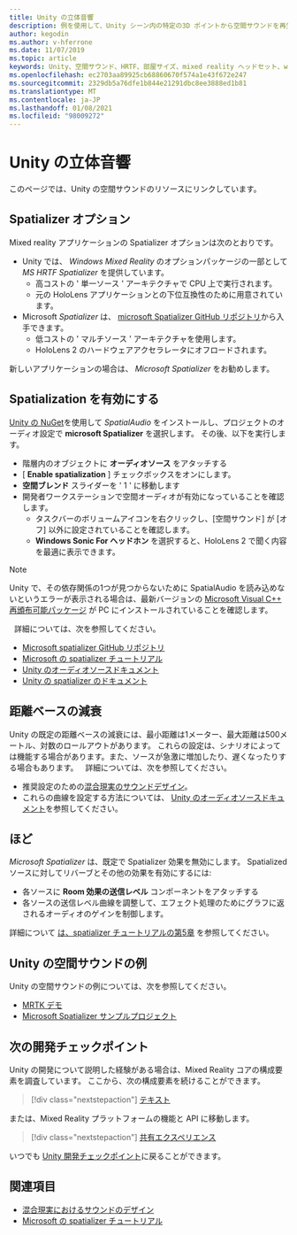 ```yaml
---
title: Unity の立体音響
description: 例を使用して、Unity シーン内の特定の3D ポイントから空間サウンドを再生し、減衰する方法について説明します。
author: kegodin
ms.author: v-hferrone
ms.date: 11/07/2019
ms.topic: article
keywords: Unity、空間サウンド、HRTF、部屋サイズ、mixed reality ヘッドセット、windows mixed reality ヘッドセット、virtual reality ヘッドセット、MRTK、Mixed Reality Toolkit、spatializer、リバーブ
ms.openlocfilehash: ec2703aa89925cb68860670f574a1e43f672e247
ms.sourcegitcommit: 2329db5a76dfe1b844e21291dbc8ee3888ed1b81
ms.translationtype: MT
ms.contentlocale: ja-JP
ms.lasthandoff: 01/08/2021
ms.locfileid: "98009272"
---
```

# <a name="spatial-sound-in-unity"></a>Unity の立体音響

このページでは、Unity の空間サウンドのリソースにリンクしています。

## <a name="spatializer-options"></a>Spatializer オプション

Mixed reality アプリケーションの Spatializer オプションは次のとおりです。
* Unity では、 *Windows Mixed Reality* のオプションパッケージの一部として *MS HRTF Spatializer* を提供しています。
  * 高コストの ' 単一ソース ' アーキテクチャで CPU 上で実行されます。
  * 元の HoloLens アプリケーションとの下位互換性のために用意されています。
* Microsoft *Spatializer* は、 [microsoft Spatializer GitHub リポジトリ](https://github.com/microsoft/spatialaudio-unity)から入手できます。
  * 低コストの ' マルチソース ' アーキテクチャを使用します。
  * HoloLens 2 のハードウェアアクセラレータにオフロードされます。 

新しいアプリケーションの場合は、 *Microsoft Spatializer* をお勧めします。

## <a name="enable-spatialization"></a>Spatialization を有効にする

[Unity の NuGet](https://github.com/GlitchEnzo/NuGetForUnity/releases/latest)を使用して _SpatialAudio_ をインストールし、プロジェクトのオーディオ設定で **microsoft Spatializer** を選択します。 その後、以下を実行します。
* 階層内のオブジェクトに **オーディオソース** をアタッチする
* [ **Enable spatialization** ] チェックボックスをオンにします。
* **空間ブレンド** スライダーを ' 1 ' に移動します
* 開発者ワークステーションで空間オーディオが有効になっていることを確認します。 
    * タスクバーのボリュームアイコンを右クリックし、[空間サウンド] が [オフ] 以外に設定されていることを確認します。 
    * **Windows Sonic For ヘッドホン** を選択すると、HoloLens 2 で聞く内容を最適に表示できます。

>[!NOTE]
>Unity で、その依存関係の1つが見つからないために SpatialAudio を読み込めないというエラーが表示される場合は、最新バージョンの [Microsoft Visual C++ 再頒布可能パッケージ](https://support.microsoft.com/en-us/help/2977003/the-latest-supported-visual-c-downloads) が PC にインストールされていることを確認します。

   詳細については、次を参照してください。
* [Microsoft spatializer GitHub リポジトリ](https://github.com/microsoft/spatialaudio-unity)
* [Microsoft の spatializer チュートリアル](tutorials/unity-spatial-audio-ch1.md)
* [Unity のオーディオソースドキュメント](https://docs.unity3d.com/2019.3/Documentation/Manual/class-AudioSource.html)
* [Unity の spatializer のドキュメント](https://docs.unity3d.com/Manual/VRAudioSpatializer.html)

## <a name="distance-based-attenuation"></a>距離ベースの減衰

Unity の既定の距離ベースの減衰には、最小距離は1メーター、最大距離は500メートル、対数のロールアウトがあります。 これらの設定は、シナリオによっては機能する場合があります。また、ソースが急激に増加したり、遅くなったりする場合もあります。    詳細については、次を参照してください。
* 推奨設定のための[混合現実のサウンドデザイン](../../design/spatial-sound-design.md)。
* これらの曲線を設定する方法については、 [Unity のオーディオソースドキュメント](https://docs.unity3d.com/2019.3/Documentation/Manual/class-AudioSource.html)を参照してください。

## <a name="reverb"></a>ほど

_Microsoft Spatializer_ は、既定で Spatializer 効果を無効にします。 Spatialized ソースに対してリバーブとその他の効果を有効にするには:
* 各ソースに **Room 効果の送信レベル** コンポーネントをアタッチする
* 各ソースの送信レベル曲線を調整して、エフェクト処理のためにグラフに返されるオーディオのゲインを制御します。

詳細について [は、spatializer チュートリアルの第5章](tutorials/unity-spatial-audio-ch5.md) を参照してください。

## <a name="unity-spatial-sound-examples"></a>Unity の空間サウンドの例

Unity の空間サウンドの例については、次を参照してください。
* [MRTK デモ](https://github.com/microsoft/MixedRealityToolkit-Unity/tree/mrtk_release/Assets/MixedRealityToolkit.Examples/Demos/Audio)
* [Microsoft Spatializer サンプルプロジェクト](https://github.com/microsoft/spatialaudio-unity/tree/master/Samples/MicrosoftSpatializerSample)

## <a name="next-development-checkpoint"></a>次の開発チェックポイント

Unity の開発について説明した経験がある場合は、Mixed Reality コアの構成要素を調査しています。 ここから、次の構成要素を続けることができます。

> [!div class="nextstepaction"]
> [テキスト](text-in-unity.md)

または、Mixed Reality プラットフォームの機能と API に移動します。

> [!div class="nextstepaction"]
> [共有エクスペリエンス](shared-experiences-in-unity.md)

いつでも [Unity 開発チェックポイント](unity-development-overview.md#2-core-building-blocks)に戻ることができます。

## <a name="see-also"></a>関連項目

* [混合現実におけるサウンドのデザイン](../../design/spatial-sound-design.md)
* [Microsoft の spatializer チュートリアル](tutorials/unity-spatial-audio-ch1.md)
